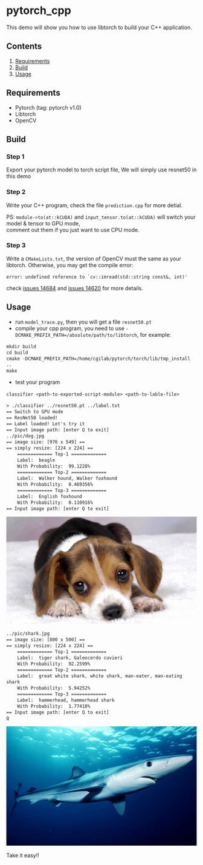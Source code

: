 # pytorch_cpp

This demo will show you how to use libtorch to build your C++ application.

## Contents

1. [Requirements](#requirements)
2. [Build](#build)
3. [Usage](#usage)


## Requirements

- Pytorch (tag: pytorch v1.0)
- Libtorch
- OpenCV

## Build

### Step 1

Export your pytorch model to torch script file, We will simply use resnet50 in this demo

### Step 2

Write your C++ program, check the file ``prediction.cpp`` for more detial.  

PS: ``module->to(at::kCUDA)`` and ``input_tensor.to(at::kCUDA)`` will switch your model & tensor to GPU mode,  
comment out them if you just want to use CPU mode. 


### Step 3

Write a ``CMakeLists.txt``, the version of OpenCV must the same as your libtorch.
Otherwise, you may get the compile error:

```
error: undefined reference to `cv::imread(std::string const&, int)'
```

check [issues 14684](https://github.com/pytorch/pytorch/issues/14684) and [issues 14620](https://github.com/pytorch/pytorch/issues/14620) for more details.

## Usage

- run ``model_trace.py``,   then you will get a file ``resnet50.pt``
- compile your cpp program, you need to use ``-DCMAKE_PREFIX_PATH=/absolute/path/to/libtorch``, for example:

```
mkdir build
cd build
cmake -DCMAKE_PREFIX_PATH=/home/cgilab/pytorch/torch/lib/tmp_install ..
make
```

- test your program

``classifier <path-to-exported-script-module> <path-to-lable-file>``

```
> ./classifier ../resnet50.pt ../label.txt
== Switch to GPU mode
== ResNet50 loaded!
== Label loaded! Let's try it
== Input image path: [enter Q to exit]
../pic/dog.jpg
== image size: [976 x 549] ==
== simply resize: [224 x 224] ==
    ============= Top-1 =============
    Label:  beagle
    With Probability:  99.1228%
    ============= Top-2 =============
    Label:  Walker hound, Walker foxhound
    With Probability:  0.469356%
    ============= Top-3 =============
    Label:  English foxhound
    With Probability:  0.110916%
== Input image path: [enter Q to exit]
```
![](./pic/dog.jpg)

```
../pic/shark.jpg
== image size: [800 x 500] ==
== simply resize: [224 x 224] ==
    ============= Top-1 =============
    Label:  tiger shark, Galeocerdo cuvieri
    With Probability:  92.2599%
    ============= Top-2 =============
    Label:  great white shark, white shark, man-eater, man-eating shark
    With Probability:  5.94252%
    ============= Top-3 =============
    Label:  hammerhead, hammerhead shark
    With Probability:  1.77418%
== Input image path: [enter Q to exit]
Q
```
![](./pic/shark.jpg)


Take it easy!!
